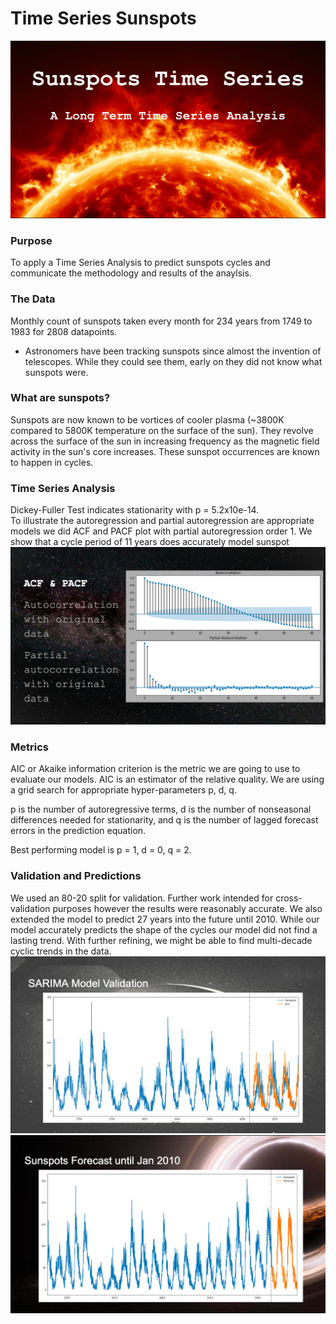 # Time Series Sunspots
![Time Series Analysis of Sunspots](Sunspots_Title.png "Time Series Analysis of Sunspots")

### Purpose
To apply a Time Series Analysis to predict sunspots cycles and communicate the methodology and results of the anaylsis.

### The Data
Monthly count of sunspots taken every month for 234 years from 1749 to 1983 for 2808 datapoints.
- Astronomers have been tracking sunspots since almost the invention of telescopes. While they could see them, early on they did not know what sunspots were.

### What are sunspots?
Sunspots are now known to be vortices of cooler plasma (~3800K compared to 5800K temperature on the surface of the sun). They revolve across the surface of the sun in increasing frequency as the magnetic field activity in the sun's core increases. These sunspot occurrences are known to happen in cycles.

### Time Series Analysis
Dickey-Fuller Test indicates stationarity with p = 5.2x10e-14.  
To illustrate the autoregression and partial autoregression are appropriate models we did ACF and PACF plot with partial autoregression order 1. We show that a cycle period of 11 years does accurately model sunspot
![ACF and PACF](ACF_PACF.png "Autocorrelation and Partial Autocorrelation")

### Metrics
AIC or Akaike information criterion is the metric we are going to use to evaluate our models. AIC is an estimator of the relative quality. We are using a grid search for appropriate hyper-parameters p, d, q.

p is the number of autoregressive terms,
d is the number of nonseasonal differences needed for stationarity, and
q is the number of lagged forecast errors in the prediction equation.

Best performing model is p = 1, d = 0, q = 2.

### Validation and Predictions

We used an 80-20 split for validation. Further work intended for cross-validation purposes however the results were reasonably accurate. We also extended the model to predict 27 years into the future until 2010. While our model accurately predicts the shape of the cycles our model did not find a lasting trend. With further refining, we might be able to find multi-decade cyclic trends in the data.
![Model Validation](Model_Validation.png "Model Validation")
![Model Predictions](Model_Prediction.png "2010 Model Predictions")
